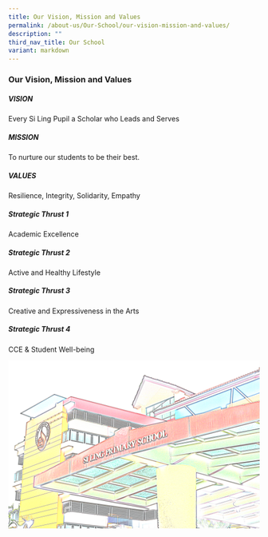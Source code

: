 ```yaml
---
title: Our Vision, Mission and Values
permalink: /about-us/Our-School/our-vision-mission-and-values/
description: ""
third_nav_title: Our School
variant: markdown
---
```

### Our Vision, Mission and Values

##### **VISION**

Every Si Ling Pupil a Scholar who Leads and Serves

##### **MISSION**

To nurture our students to be their best.

##### **VALUES**

Resilience, Integrity, Solidarity, Empathy

  
##### **Strategic Thrust 1**

Academic Excellence

##### **Strategic Thrust 2**

Active and Healthy Lifestyle

##### **Strategic Thrust 3**

Creative and Expressiveness in the Arts

##### **Strategic Thrust 4**

CCE & Student Well-being 

![School building inverted colours](/images/About%20Us/VMV.png)